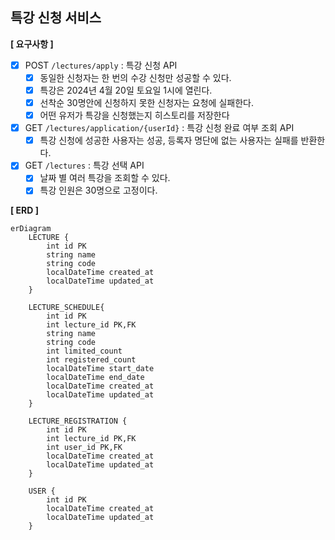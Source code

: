 ## 특강 신청 서비스

**[ 요구사항 ]**

- [X] POST `/lectures/apply` : 특강 신청 API
    - [X] 동일한 신청자는 한 번의 수강 신청만 성공할 수 있다.
    - [X] 특강은 2024년 4월 20일 토요일 1시에 열린다.
    - [X] 선착순 30명안에 신청하지 못한 신청자는 요청에 실패한다.
    - [X] 어떤 유저가 특강을 신청했는지 히스토리를 저장한다
- [X] GET `/lectures/application/{userId}` : 특강 신청 완료 여부 조회 API
    - [X] 특강 신청에 성공한 사용자는 성공, 등록자 명단에 없는 사용자는 실패를 반환한다.
- [X] GET `/lectures` : 특강 선택 API
    - [X] 날짜 별 여러 특강을 조회할 수 있다.
    - [X] 특강 인원은 30명으로 고정이다.

**[ ERD ]**

```mermaid
erDiagram
    LECTURE {
        int id PK
        string name
        string code
        localDateTime created_at
        localDateTime updated_at
    }

    LECTURE_SCHEDULE{
        int id PK
        int lecture_id PK,FK
        string name
        string code
        int limited_count
        int registered_count
        localDateTime start_date
        localDateTime end_date
        localDateTime created_at
        localDateTime updated_at
    }

    LECTURE_REGISTRATION {
        int id PK
        int lecture_id PK,FK
        int user_id PK,FK
        localDateTime created_at
        localDateTime updated_at
    }

    USER {
        int id PK
        localDateTime created_at
        localDateTime updated_at
    }
```
